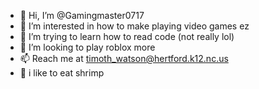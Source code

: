 - 👋 Hi, I’m @Gamingmaster0717
- 👀 I’m interested in how to make playing video games ez
- 🌱 I’m trying to learn how to read code (not really lol)
- 💞️ I’m looking to play roblox more
- 📫 Reach me at timoth_watson@hertford.k12.nc.us
- 🦐 i like to eat shrimp
<!---
Gamingmaster0717/Gamingmaster0717 is a ✨ special ✨ repository because its `README.md` (this file) appears on your GitHub profile.
You can click the Preview link to take a look at your changes.
--->
